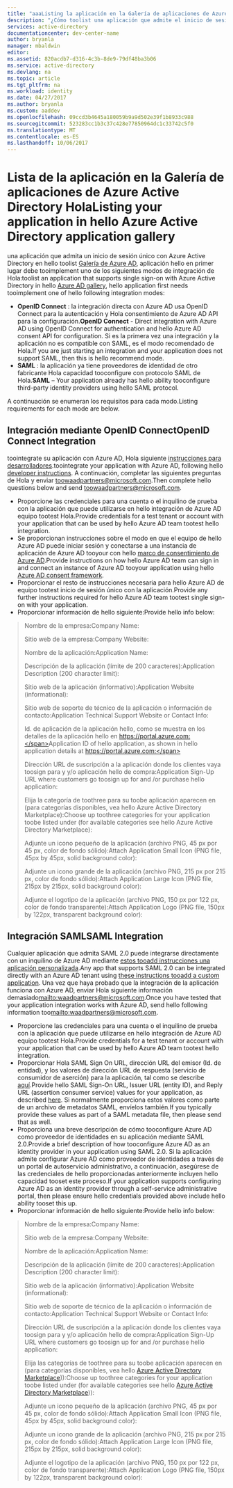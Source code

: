 ```yaml
---
title: "aaaListing la aplicación en la Galería de aplicaciones de Azure Active Directory Hola"
description: "¿Cómo toolist una aplicación que admite el inicio de sesión único en Hola Galería de Azure Active Directory | Microsoft Azure"
services: active-directory
documentationcenter: dev-center-name
author: bryanla
manager: mbaldwin
editor: 
ms.assetid: 820acdb7-d316-4c3b-8de9-79df48ba3b06
ms.service: active-directory
ms.devlang: na
ms.topic: article
ms.tgt_pltfrm: na
ms.workload: identity
ms.date: 04/27/2017
ms.author: bryanla
ms.custom: aaddev
ms.openlocfilehash: 09ccd3b4645a180059b9a9d502e39f1b8933c988
ms.sourcegitcommit: 523283cc1b3c37c428e77850964dc1c33742c5f0
ms.translationtype: MT
ms.contentlocale: es-ES
ms.lasthandoff: 10/06/2017
---
```

# <a name="listing-your-application-in-hello-azure-active-directory-application-gallery"></a><span data-ttu-id="3f1cf-103">Lista de la aplicación en la Galería de aplicaciones de Azure Active Directory Hola</span><span class="sxs-lookup"><span data-stu-id="3f1cf-103">Listing your application in hello Azure Active Directory application gallery</span></span>
<span data-ttu-id="3f1cf-104">una aplicación que admita un inicio de sesión único con Azure Active Directory en hello toolist [Galería de Azure AD](https://azure.microsoft.com/marketplace/active-directory/all/), aplicación hello en primer lugar debe tooimplement uno de los siguientes modos de integración de Hola:</span><span class="sxs-lookup"><span data-stu-id="3f1cf-104">toolist an application that supports single sign-on with Azure Active Directory in hello [Azure AD gallery](https://azure.microsoft.com/marketplace/active-directory/all/), hello application first needs tooimplement one of hello following integration modes:</span></span>

* <span data-ttu-id="3f1cf-105">**OpenID Connect** : la integración directa con Azure AD usa OpenID Connect para la autenticación y Hola consentimiento de Azure AD API para la configuración.</span><span class="sxs-lookup"><span data-stu-id="3f1cf-105">**OpenID Connect** - Direct integration with Azure AD using OpenID Connect for authentication and hello Azure AD consent API for configuration.</span></span> <span data-ttu-id="3f1cf-106">Si es la primera vez una integración y la aplicación no es compatible con SAML, es el modo recomendado de Hola.</span><span class="sxs-lookup"><span data-stu-id="3f1cf-106">If you are just starting an integration and your application does not support SAML, then this is hello recommend mode.</span></span>
* <span data-ttu-id="3f1cf-107">**SAML** : la aplicación ya tiene proveedores de identidad de otro fabricante Hola capacidad tooconfigure con protocolo SAML de Hola.</span><span class="sxs-lookup"><span data-stu-id="3f1cf-107">**SAML** – Your application already has hello ability tooconfigure third-party identity providers using hello SAML protocol.</span></span>

<span data-ttu-id="3f1cf-108">A continuación se enumeran los requisitos para cada modo.</span><span class="sxs-lookup"><span data-stu-id="3f1cf-108">Listing requirements for each mode are below.</span></span>

## <a name="openid-connect-integration"></a><span data-ttu-id="3f1cf-109">Integración mediante OpenID Connect</span><span class="sxs-lookup"><span data-stu-id="3f1cf-109">OpenID Connect Integration</span></span>
<span data-ttu-id="3f1cf-110">toointegrate su aplicación con Azure AD, Hola siguiente [instrucciones para desarrolladores](active-directory-authentication-scenarios.md).</span><span class="sxs-lookup"><span data-stu-id="3f1cf-110">toointegrate your application with Azure AD, following hello [developer instructions](active-directory-authentication-scenarios.md).</span></span> <span data-ttu-id="3f1cf-111">A continuación, completar las siguientes preguntas de Hola y enviar toowaadpartners@microsoft.com.</span><span class="sxs-lookup"><span data-stu-id="3f1cf-111">Then complete hello questions below and send toowaadpartners@microsoft.com.</span></span>

* <span data-ttu-id="3f1cf-112">Proporcione las credenciales para una cuenta o el inquilino de prueba con la aplicación que puede utilizarse en hello integración de Azure AD equipo tootest Hola.</span><span class="sxs-lookup"><span data-stu-id="3f1cf-112">Provide credentials for a test tenant or account with your application that can be used by hello Azure AD team tootest hello integration.</span></span>  
* <span data-ttu-id="3f1cf-113">Se proporcionan instrucciones sobre el modo en que el equipo de hello Azure AD puede iniciar sesión y conectarse a una instancia de aplicación de Azure AD tooyour con hello [marco de consentimiento de Azure AD](active-directory-integrating-applications.md#overview-of-the-consent-framework).</span><span class="sxs-lookup"><span data-stu-id="3f1cf-113">Provide instructions on how hello Azure AD team can sign in and connect an instance of Azure AD tooyour application using hello [Azure AD consent framework](active-directory-integrating-applications.md#overview-of-the-consent-framework).</span></span> 
* <span data-ttu-id="3f1cf-114">Proporcionar el resto de instrucciones necesaria para hello Azure AD de equipo tootest inicio de sesión único con la aplicación.</span><span class="sxs-lookup"><span data-stu-id="3f1cf-114">Provide any further instructions required for hello Azure AD team tootest single sign-on with your application.</span></span> 
* <span data-ttu-id="3f1cf-115">Proporcionar información de hello siguiente:</span><span class="sxs-lookup"><span data-stu-id="3f1cf-115">Provide hello info below:</span></span>

> <span data-ttu-id="3f1cf-116">Nombre de la empresa:</span><span class="sxs-lookup"><span data-stu-id="3f1cf-116">Company Name:</span></span>
> 
> <span data-ttu-id="3f1cf-117">Sitio web de la empresa:</span><span class="sxs-lookup"><span data-stu-id="3f1cf-117">Company Website:</span></span>
> 
> <span data-ttu-id="3f1cf-118">Nombre de la aplicación:</span><span class="sxs-lookup"><span data-stu-id="3f1cf-118">Application Name:</span></span>
> 
> <span data-ttu-id="3f1cf-119">Descripción de la aplicación (límite de 200 caracteres):</span><span class="sxs-lookup"><span data-stu-id="3f1cf-119">Application Description (200 character limit):</span></span>
> 
> <span data-ttu-id="3f1cf-120">Sitio web de la aplicación (informativo):</span><span class="sxs-lookup"><span data-stu-id="3f1cf-120">Application Website (informational):</span></span>
> 
> <span data-ttu-id="3f1cf-121">Sitio web de soporte de técnico de la aplicación o información de contacto:</span><span class="sxs-lookup"><span data-stu-id="3f1cf-121">Application Technical Support Website or Contact Info:</span></span>
> 
> <span data-ttu-id="3f1cf-122">Id. de aplicación de la aplicación hello, como se muestra en los detalles de la aplicación hello en https://portal.azure.com:</span><span class="sxs-lookup"><span data-stu-id="3f1cf-122">Application  ID of hello application, as shown in hello application details at https://portal.azure.com:</span></span>
> 
> <span data-ttu-id="3f1cf-123">Dirección URL de suscripción a la aplicación donde los clientes vaya toosign para y y/o aplicación hello de compra:</span><span class="sxs-lookup"><span data-stu-id="3f1cf-123">Application Sign-Up URL where customers go toosign up for and /or purchase hello application:</span></span>
> 
> <span data-ttu-id="3f1cf-124">Elija la categoría de toothree para su toobe aplicación aparecen en (para categorías disponibles, vea hello Azure Active Directory Marketplace):</span><span class="sxs-lookup"><span data-stu-id="3f1cf-124">Choose up toothree categories for your application toobe listed under (for available categories see hello Azure Active Directory Marketplace):</span></span>
> 
> <span data-ttu-id="3f1cf-125">Adjunte un icono pequeño de la aplicación (archivo PNG, 45 px por 45 px, color de fondo sólido):</span><span class="sxs-lookup"><span data-stu-id="3f1cf-125">Attach Application Small Icon (PNG file, 45px by 45px, solid background color):</span></span>
> 
> <span data-ttu-id="3f1cf-126">Adjunte un icono grande de la aplicación (archivo PNG, 215 px por 215 px, color de fondo sólido):</span><span class="sxs-lookup"><span data-stu-id="3f1cf-126">Attach Application Large Icon (PNG file, 215px by 215px, solid background color):</span></span>
> 
> <span data-ttu-id="3f1cf-127">Adjunte el logotipo de la aplicación (archivo PNG, 150 px por 122 px, color de fondo transparente):</span><span class="sxs-lookup"><span data-stu-id="3f1cf-127">Attach Application Logo (PNG file, 150px by 122px, transparent background color):</span></span>
> 
> 

## <a name="saml-integration"></a><span data-ttu-id="3f1cf-128">Integración SAML</span><span class="sxs-lookup"><span data-stu-id="3f1cf-128">SAML Integration</span></span>
<span data-ttu-id="3f1cf-129">Cualquier aplicación que admita SAML 2.0 puede integrarse directamente con un inquilino de Azure AD mediante [estos tooadd instrucciones una aplicación personalizada](../active-directory-saas-custom-apps.md).</span><span class="sxs-lookup"><span data-stu-id="3f1cf-129">Any app that supports SAML 2.0 can be integrated directly with an Azure AD tenant using [these instructions tooadd a custom application](../active-directory-saas-custom-apps.md).</span></span> <span data-ttu-id="3f1cf-130">Una vez que haya probado que la integración de la aplicación funciona con Azure AD, enviar Hola siguiente información demasiado<mailto:waadpartners@microsoft.com>.</span><span class="sxs-lookup"><span data-stu-id="3f1cf-130">Once you have tested that your application integration works with Azure AD, send hello following information too<mailto:waadpartners@microsoft.com>.</span></span>

* <span data-ttu-id="3f1cf-131">Proporcione las credenciales para una cuenta o el inquilino de prueba con la aplicación que puede utilizarse en hello integración de Azure AD equipo tootest Hola.</span><span class="sxs-lookup"><span data-stu-id="3f1cf-131">Provide credentials for a test tenant or account with your application that can be used by hello Azure AD team tootest hello integration.</span></span>  
* <span data-ttu-id="3f1cf-132">Proporcionar Hola SAML Sign On URL, dirección URL del emisor (Id. de entidad), y los valores de dirección URL de respuesta (servicio de consumidor de aserción) para la aplicación, tal como se describe [aquí](../active-directory-saas-custom-apps.md).</span><span class="sxs-lookup"><span data-stu-id="3f1cf-132">Provide hello SAML Sign-On URL, Issuer URL (entity ID), and Reply URL (assertion consumer service) values for your application, as described [here](../active-directory-saas-custom-apps.md).</span></span> <span data-ttu-id="3f1cf-133">Si normalmente proporciona estos valores como parte de un archivo de metadatos SAML, envíelos también.</span><span class="sxs-lookup"><span data-stu-id="3f1cf-133">If you typically provide these values as part of a SAML metadata file, then please send that as well.</span></span>
* <span data-ttu-id="3f1cf-134">Proporciona una breve descripción de cómo tooconfigure Azure AD como proveedor de identidades en su aplicación mediante SAML 2.0.</span><span class="sxs-lookup"><span data-stu-id="3f1cf-134">Provide a brief description of how tooconfigure Azure AD as an identity provider in your application using SAML 2.0.</span></span> <span data-ttu-id="3f1cf-135">Si la aplicación admite configurar Azure AD como proveedor de identidades a través de un portal de autoservicio administrativo, a continuación, asegúrese de las credenciales de hello proporcionadas anteriormente incluyen hello capacidad tooset este proceso.</span><span class="sxs-lookup"><span data-stu-id="3f1cf-135">If your application supports configuring Azure AD as an identity provider through a self-service administrative portal, then please ensure hello credentials provided above include hello ability tooset this up.</span></span>
* <span data-ttu-id="3f1cf-136">Proporcionar información de hello siguiente:</span><span class="sxs-lookup"><span data-stu-id="3f1cf-136">Provide hello info below:</span></span>

> <span data-ttu-id="3f1cf-137">Nombre de la empresa:</span><span class="sxs-lookup"><span data-stu-id="3f1cf-137">Company Name:</span></span>
> 
> <span data-ttu-id="3f1cf-138">Sitio web de la empresa:</span><span class="sxs-lookup"><span data-stu-id="3f1cf-138">Company Website:</span></span>
> 
> <span data-ttu-id="3f1cf-139">Nombre de la aplicación:</span><span class="sxs-lookup"><span data-stu-id="3f1cf-139">Application Name:</span></span>
> 
> <span data-ttu-id="3f1cf-140">Descripción de la aplicación (límite de 200 caracteres):</span><span class="sxs-lookup"><span data-stu-id="3f1cf-140">Application Description (200 character limit):</span></span>
> 
> <span data-ttu-id="3f1cf-141">Sitio web de la aplicación (informativo):</span><span class="sxs-lookup"><span data-stu-id="3f1cf-141">Application Website (informational):</span></span>
> 
> <span data-ttu-id="3f1cf-142">Sitio web de soporte de técnico de la aplicación o información de contacto:</span><span class="sxs-lookup"><span data-stu-id="3f1cf-142">Application Technical Support Website or Contact Info:</span></span>
> 
> <span data-ttu-id="3f1cf-143">Dirección URL de suscripción a la aplicación donde los clientes vaya toosign para y y/o aplicación hello de compra:</span><span class="sxs-lookup"><span data-stu-id="3f1cf-143">Application Sign-Up URL where customers go toosign up for and /or purchase hello application:</span></span>
> 
> <span data-ttu-id="3f1cf-144">Elija las categorías de toothree para su toobe aplicación aparecen en (para categorías disponibles, vea hello [Azure Active Directory Marketplace](https://azure.microsoft.com/marketplace/active-directory/))):</span><span class="sxs-lookup"><span data-stu-id="3f1cf-144">Choose up toothree categories for your application toobe listed under (for available categories see hello [Azure Active Directory Marketplace](https://azure.microsoft.com/marketplace/active-directory/))):</span></span>
> 
> <span data-ttu-id="3f1cf-145">Adjunte un icono pequeño de la aplicación (archivo PNG, 45 px por 45 px, color de fondo sólido):</span><span class="sxs-lookup"><span data-stu-id="3f1cf-145">Attach Application Small Icon (PNG file, 45px by 45px, solid background color):</span></span>
> 
> <span data-ttu-id="3f1cf-146">Adjunte un icono grande de la aplicación (archivo PNG, 215 px por 215 px, color de fondo sólido):</span><span class="sxs-lookup"><span data-stu-id="3f1cf-146">Attach Application Large Icon (PNG file, 215px by 215px, solid background color):</span></span>
> 
> <span data-ttu-id="3f1cf-147">Adjunte el logotipo de la aplicación (archivo PNG, 150 px por 122 px, color de fondo transparente):</span><span class="sxs-lookup"><span data-stu-id="3f1cf-147">Attach Application Logo (PNG file, 150px by 122px, transparent background color):</span></span>
> 
> 

